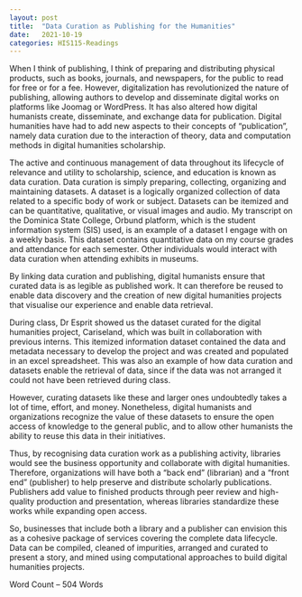 ```yaml
---
layout: post
title:  "Data Curation as Publishing for the Humanities"
date:   2021-10-19 
categories: HIS115-Readings
---
```

<style>
div {
  text-align: justify;
  text-justify: inter-word;
}

</style>

When I think of publishing, I think of preparing and distributing physical products, such as books, journals, and newspapers, for the public to read for free or for a fee. However, digitalization has revolutionized the nature of publishing, allowing authors to develop and disseminate digital works on platforms like Joomag or WordPress. It has also altered how digital humanists create, disseminate, and exchange data for publication.  Digital humanities have had to add new aspects to their concepts of “publication”, namely data curation due to the interaction of theory, data and computation methods in digital humanities scholarship.

The active and continuous management of data throughout its lifecycle of relevance and utility to scholarship, science, and education is known as data curation. Data curation is simply preparing, collecting, organizing and maintaining datasets. A dataset is a logically organized collection of data related to a specific body of work or subject. Datasets can be itemized and can be quantitative, qualitative, or visual images and audio. My transcript on the Dominica  State College, Orbund platform, which is the student information system (SIS) used, is an example of a dataset I engage with on a weekly basis. This dataset contains quantitative data on my course grades and attendance for each semester. Other individuals would interact with data curation when attending exhibits in museums. 

By linking data curation and publishing, digital humanists ensure that curated data is as legible as published work. It can therefore be reused to enable data discovery and the creation of new digital humanities projects that visualise our experience and enable data retrieval.

During class, Dr Esprit showed us the dataset curated for the digital humanities project, Cariseland, which was built in collaboration with previous interns. This itemized information dataset contained the data and metadata necessary to develop the project and was created and populated in an excel spreadsheet. This was also an example of how data curation and datasets enable the retrieval of data, since if the data was not arranged it could not have been retrieved during class. 

However, curating datasets like these and larger ones undoubtedly takes a lot of time, effort, and money. Nonetheless, digital humanists and organizations recognize the value of these datasets to ensure the open access of knowledge to the general public, and to allow other humanists the ability to reuse this data in their initiatives. 

Thus, by recognising data curation work as a publishing activity, libraries would see the business opportunity and collaborate with digital humanities. Therefore, organizations will have both a “back end” (librarian) and a “front end” (publisher) to help preserve and distribute scholarly publications. Publishers add value to finished products through peer review and high-quality production and presentation, whereas libraries standardize these works while expanding open access.

So, businesses that include both a library and a publisher can envision this as a cohesive package of services covering the complete data lifecycle. Data can be compiled, cleaned of impurities, arranged and curated to present a story, and mined using computational approaches to build digital humanities projects.

Word Count – 504 Words



